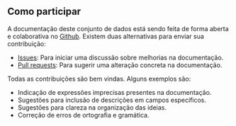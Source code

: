 ## Como participar

A documentação deste conjunto de dados está sendo feita de forma aberta e colaborativa no [Github](https://github.com/). Existem duas alternativas para enviar sua contribuição:

- [Issues](): Para iniciar uma discussão sobre melhorias na documentação.
- [Pull requests](): Para sugerir uma alteração concreta na documentação.

Todas as contribuições são bem vindas. Alguns exemplos são:

* Indicação de expressões imprecisas presentes na documentação.
* Sugestões para inclusão de descrições em campos específicos.
* Sugestões para clareza na organização das ideias.
* Correção de erros de ortografia e gramática.
